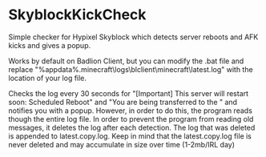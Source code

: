 # SkyblockKickCheck
Simple checker for Hypixel Skyblock which detects server reboots and AFK kicks and gives a popup.

Works by default on Badlion Client, but you can modify the .bat file and replace "%appdata%\.minecraft\logs\blclient\minecraft\latest.log" with the location of your log file.

Checks the log every 30 seconds for "[Important] This server will restart soon: Scheduled Reboot" and "You are being transferred to the " and notifies you with a popup. However, in order to do this, the program reads though the entire log file. In order to prevent the program from reading old messages, it deletes the log after each detection. The log that was deleted is appended to latest.copy.log. Keep in mind that the latest.copy.log file is never deleted and may accumulate in size over time (1-2mb/IRL day)
